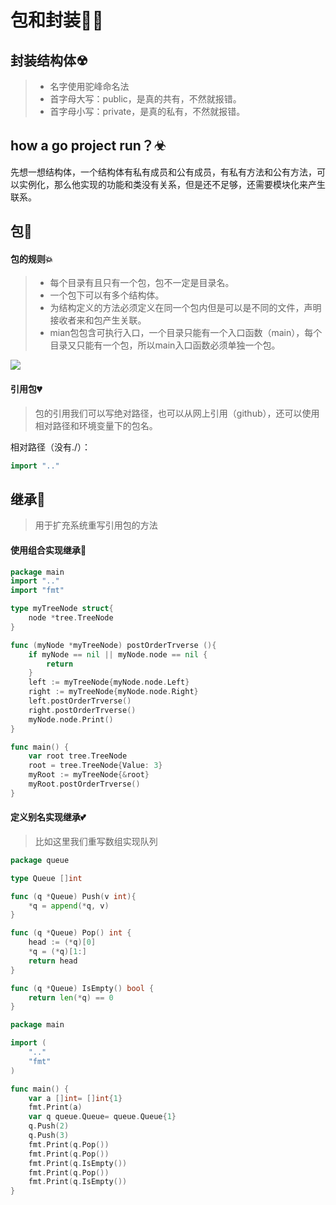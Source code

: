 # 包和封装👨‍🏫

## 封装结构体☢

> - 名字使用驼峰命名法
> - 首字母大写：public，是真的共有，不然就报错。
> - 首字母小写：private，是真的私有，不然就报错。



## how a go project run？☣

先想一想结构体，一个结构体有私有成员和公有成员，有私有方法和公有方法，可以实例化，那么他实现的功能和类没有关系，但是还不足够，还需要模块化来产生联系。



## 包💢

#### 包的规则💥

> - 每个目录有且只有一个包，包不一定是目录名。
> - 一个包下可以有多个结构体。
> - 为结构定义的方法必须定义在同一个包内但是可以是不同的文件，声明接收者来和包产生关联。
> - mian包包含可执行入口，一个目录只能有一个入口函数（main），每个目录又只能有一个包，所以main入口函数必须单独一个包。

![](F:\我的笔记\image\pakg.png)

#### 引用包💔

> 包的引用我们可以写绝对路径，也可以从网上引用（github），还可以使用相对路径和环境变量下的包名。

相对路径（没有./）：

```go
import ".."
```



## 继承🖤

> 用于扩充系统重写引用包的方法

#### 使用组合实现继承💖

```go
package main
import ".."
import "fmt"

type myTreeNode struct{
	node *tree.TreeNode
}

func (myNode *myTreeNode) postOrderTrverse (){
	if myNode == nil || myNode.node == nil {
		return 		
	}
	left := myTreeNode{myNode.node.Left}
	right := myTreeNode{myNode.node.Right}
	left.postOrderTrverse()
	right.postOrderTrverse()
	myNode.node.Print()
}

func main() {
	var root tree.TreeNode
	root = tree.TreeNode{Value: 3}
	myRoot := myTreeNode{&root}
	myRoot.postOrderTrverse()
}
```

#### 定义别名实现继承💕

> 比如这里我们重写数组实现队列

```go
package queue

type Queue []int

func (q *Queue) Push(v int){
	*q = append(*q, v)
}

func (q *Queue) Pop() int {
	head := (*q)[0]
	*q = (*q)[1:]
	return head
}

func (q *Queue) IsEmpty() bool {
	return len(*q) == 0
}
```

```go
package main

import (
	".."
	"fmt"
)

func main() {
	var a []int= []int{1}
	fmt.Print(a)
	var q queue.Queue= queue.Queue{1}
	q.Push(2)
	q.Push(3)
	fmt.Print(q.Pop())
	fmt.Print(q.Pop())
	fmt.Print(q.IsEmpty())
	fmt.Print(q.Pop())
	fmt.Print(q.IsEmpty())
}

```

